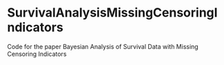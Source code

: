 # SurvivalAnalysisMissingCensoringIndicators
Code for the paper Bayesian Analysis of Survival Data with Missing Censoring Indicators

